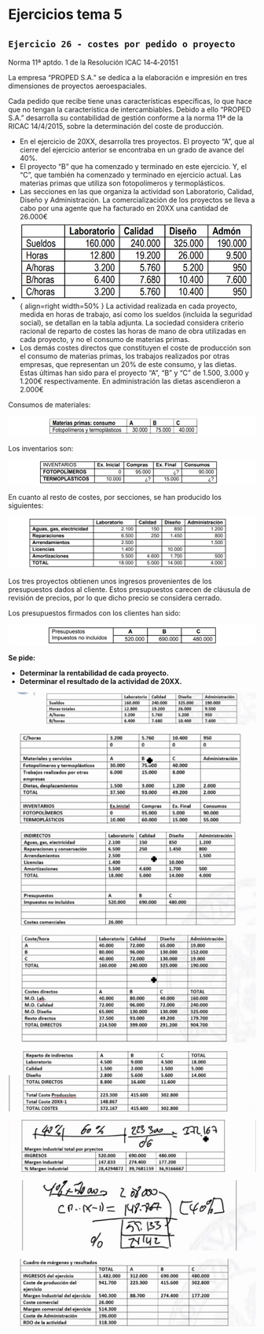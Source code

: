 # Ejercicios tema 5

## `Ejercicio 26 - costes por pedido o proyecto`

Norma 11ª aptdo. 1 de la Resolución ICAC 14‐4‐20151

La empresa “PROPED S.A.” se dedica a la elaboración e impresión en tres dimensiones de proyectos aeroespaciales.

Cada pedido que recibe tiene unas características específicas, lo que hace que no tengan la característica de intercambiables. Debido a ello “PROPED S.A.” desarrolla su contabilidad de gestión conforme a la norma 11ª de la RICAC 14/4/2015, sobre la determinación del coste de producción.

- En el ejercicio de 20XX, desarrolla tres proyectos. El proyecto “A”, que al cierre del ejercicio anterior se encontraba en un grado de avance del 40%.
- El proyecto “B” que ha comenzado y terminado en este ejercicio. Y, el “C”, que también ha comenzado y terminado en ejercicio actual. Las materias primas que utiliza son fotopolímeros y termoplásticos.
- Las secciones en las que organiza la actividad son Laboratorio, Calidad, Diseño y Administración. La comercialización de los proyectos se lleva a cabo por una agente que ha facturado en 20XX una cantidad de 26.000€
- ![img](../images/tema-5/ejs/25/tabla-1.png){ align=right width=50% } La actividad realizada en cada proyecto, medida en horas de trabajo, así como los sueldos (incluida la seguridad social), se detallan en la tabla adjunta. La sociedad considera criterio racional de reparto de costes las horas de mano de obra utilizadas en cada proyecto, y no el consumo de materias primas.
- Los demás costes directos que constituyen el coste de producción son el consumo de materias primas, los trabajos realizados por otras empresas, que representan un 20% de este consumo, y las dietas. Estas últimas han sido para el proyecto “A”, “B” y “C” de 1.500, 3.000 y 1.200€ respectivamente. En administración las dietas ascendieron a 2.000€

Consumos de materiales:

![img](../images/tema-5/ejs/25/tabla-2.png)

Los inventarios son:

![img](../images/tema-5/ejs/25/tabla-3.png)

En cuanto al resto de costes, por secciones, se han producido los siguientes:

![img](../images/tema-5/ejs/25/tabla-4.png)

Los tres proyectos obtienen unos ingresos provenientes de los presupuestos dados al
cliente. Estos presupuestos carecen de cláusula de revisión de precios, por lo que dicho precio se
considera cerrado.

Los presupuestos firmados con los clientes han sido:

![img](../images/tema-5/ejs/25/tabla-5.png)

**Se pide:**

- **Determinar la rentabilidad de cada proyecto.**
- **Determinar el resultado de la actividad de 20XX.**

![img](../images/tema-5/ejs/25/solucion-1.png)

![img](../images/tema-5/ejs/25/solucion-2.png)

![img](../images/tema-5/ejs/25/solucion-3.png)

![img](../images/tema-5/ejs/25/solucion-4.png)

![img](../images/tema-5/ejs/25/solucion-5.png)

![img](../images/tema-5/ejs/25/solucion-6.png)

![img](../images/tema-5/ejs/25/solucion-7.png)

![img](../images/tema-5/ejs/25/solucion-8.png)
